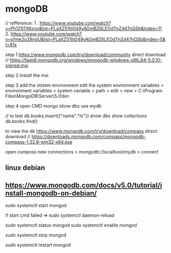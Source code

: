 # mongoDB

// refference: 
1 . https://www.youtube.com/watch?v=Ph1Z97X6xno&list=PLaXZ51Iti049yAGmBZ6LEOdTnZd47nQSb&index=11
2. https://www.youtube.com/watch?v=ofme2o29ngU&list=PLaXZ51Iti049yAGmBZ6LEOdTnZd47nQSb&index=5&t=81s

step 1 
https://www.mongodb.com/try/download/community
direct download // https://fastdl.mongodb.org/windows/mongodb-windows-x86_64-5.0.10-signed.msi

step 2
install the msi

step 3
add the ststem environment
edit the system environment variables > environment variables > system variable > path > edit > new > C:\Program Files\MongoDB\Server\5.0\bin

step 4
open CMD 
mongo
show dbs
use mydb

// to test
db.books.insert({"name":"hi"})
show dbs
show collections
db.books.find()


to view the db
https://www.mongodb.com/try/download/compass
direct download // https://downloads.mongodb.com/compass/mongodb-compass-1.32.6-win32-x64.exe

open composs
new connections > mongodb://localhost/mydb > connect



## linux debian 
## https://www.mongodb.com/docs/v5.0/tutorial/install-mongodb-on-debian/

sudo systemctl start mongod

if start cmd failed => sudo systemctl daemon-reload

sudo systemctl status mongod
sudo systemctl enable mongod

sudo systemctl stop mongod

sudo systemctl restart mongod



